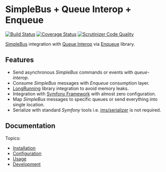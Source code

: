 # SimpleBus + Queue Interop + Enqueue 

[![Build Status](https://travis-ci.org/lakiboy/enqueue-simple-bus-queue-interop.svg?branch=master)](https://travis-ci.org/lakiboy/enqueue-simple-bus-queue-interop) [![Coverage Status](https://coveralls.io/repos/lakiboy/enqueue-simple-bus-queue-interop/badge.svg?branch=master&service=github)](https://coveralls.io/github/lakiboy/enqueue-simple-bus-queue-interop?branch=master) [![Scrutinizer Code Quality](https://scrutinizer-ci.com/g/lakiboy/enqueue-simple-bus-queue-interop/badges/quality-score.png?b=master)](https://scrutinizer-ci.com/g/lakiboy/enqueue-simple-bus-queue-interop/?branch=master)

[SimpleBus](https://simplebus.io) integration with [Queue Interop](https://github.com/queue-interop/queue-interop) via [Enqueue](https://enqueue.forma-pro.com) library.

## Features

- Send asynchronous _SimpleBus_ commands or events with _queue-interop_.
- Consume _SimpleBus_ messages with _Enqueue_ consumption layer.
- [LongRunning](https://github.com/LongRunning/LongRunning) library integration to avoid memory leaks.
- Integration with [Symfony Framework](https://github.com/symfony/symfony) with almost zero configuration.
- Map _SimpleBus_ messages to specific queues or send everything into single location.
- Serialize with standard _Symfony_ tools i.e. [jms/serializer](https://github.com/schmittjoh/serializer) is not required.

## Documentation

Topics:

- [Installation](doc/installation.md)
- [Configuration](doc/configuration.md)
- [Usage](doc/usage.md)
- [Development](doc/development.md)

